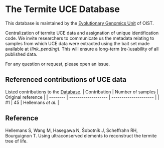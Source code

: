 # The Termite UCE Database
This database is maintained by the [Evolutionary Genomics Unit](https://groups.oist.jp/egu) of OIST.

Centralization of termite UCE data and assignation of unique identification code. We invite researchers to communicate us the metadata relating to samples from which UCE data were extracted using the bait set made available at (_link_pending_). This will ensure a long-term (re-)usability of all published data.

For any question or request, please open an issue.

## Referenced contributions of UCE data
Listed contributions to the [Database](termite_uce_db_ids.tsv).
| Contribution  | Number of samples | Original reference |
| --------  | ------------------- | --------------------- |
| #1 | 45 | Hellemans _et al_. |


## Reference
Hellemans S, Wang M, Hasegawa N, Šobotník J, Scheffrahn RH, Bourguignon T. Using ultraconserved elements to reconstruct the termite tree of life.

